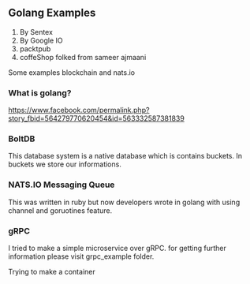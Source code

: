 ## Golang Examples

1. By Sentex
2. By Google IO
3. packtpub
4. coffeShop folked from sameer ajmaani

Some examples blockchain and nats.io

### What is golang?
https://www.facebook.com/permalink.php?story_fbid=564279770620454&id=563332587381839


### BoltDB
This database system is a native database which is contains buckets. In buckets we store our informations.

### NATS.IO Messaging Queue 
This was written in ruby but now developers wrote in golang with using channel and goruotines feature.

### gRPC
I tried to make a simple microservice over gRPC. for getting further information please visit grpc_example folder. 

Trying to make a container